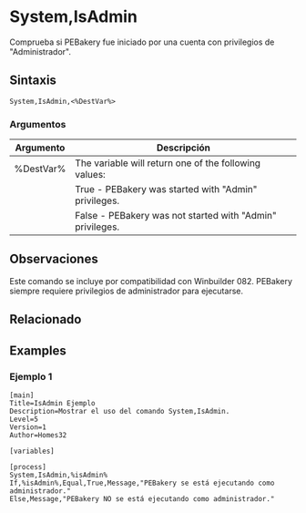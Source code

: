 # System,IsAdmin

Comprueba si PEBakery fue iniciado por una cuenta con privilegios de "Administrador".

## Sintaxis

```pebakery
System,IsAdmin,<%DestVar%>
```

### Argumentos

| Argumento | Descripción |
| --- | --- |
| %DestVar% | The variable will return one of the following values: |
|| True - PEBakery was started with "Admin" privileges. |
|| False - PEBakery was not started with "Admin" privileges. |

## Observaciones

Este comando se incluye por compatibilidad con Winbuilder 082. PEBakery siempre requiere privilegios de administrador para ejecutarse.

## Relacionado

## Examples

### Ejemplo 1

```pebakery
[main]
Title=IsAdmin Ejemplo
Description=Mostrar el uso del comando System,IsAdmin.
Level=5
Version=1
Author=Homes32

[variables]

[process]
System,IsAdmin,%isAdmin%
If,%isAdmin%,Equal,True,Message,"PEBakery se está ejecutando como administrador."
Else,Message,"PEBakery NO se está ejecutando como administrador."
```
